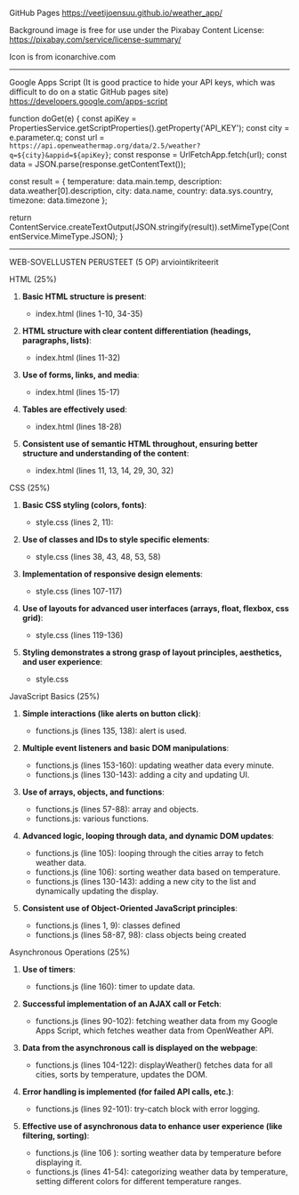 GitHub Pages
https://veetijoensuu.github.io/weather_app/

Background image is free for use under the Pixabay Content License:
https://pixabay.com/service/license-summary/

Icon is from iconarchive.com
_________________________________________________________________________________________________________________________
Google Apps Script (It is good practice to hide your API keys, which was difficult to do on a static GitHub pages site)
https://developers.google.com/apps-script

function doGet(e) {
  const apiKey = PropertiesService.getScriptProperties().getProperty('API_KEY');
  const city = e.parameter.q;
  const url = `https://api.openweathermap.org/data/2.5/weather?q=${city}&appid=${apiKey}`;
  const response = UrlFetchApp.fetch(url);
  const data = JSON.parse(response.getContentText());

  const result = {
    temperature: data.main.temp,
    description: data.weather[0].description,
    city: data.name,
    country: data.sys.country,
    timezone: data.timezone
  };

  return ContentService.createTextOutput(JSON.stringify(result)).setMimeType(ContentService.MimeType.JSON);
}
_________________________________________________________________________________________________________________________
WEB-SOVELLUSTEN PERUSTEET (5 OP) arviointikriteerit

HTML (25%)
1. **Basic HTML structure is present**:
   - index.html (lines 1-10, 34-35)

2. **HTML structure with clear content differentiation (headings, paragraphs, lists)**:
   - index.html (lines 11-32)

3. **Use of forms, links, and media**:
   - index.html (lines 15-17)

4. **Tables are effectively used**:
   - index.html (lines 18-28)

5. **Consistent use of semantic HTML throughout, ensuring better structure and understanding of the content**:
   - index.html (lines 11, 13, 14, 29, 30, 32)

CSS (25%)
1. **Basic CSS styling (colors, fonts)**:
   - style.css (lines 2, 11):

2. **Use of classes and IDs to style specific elements**:
   - style.css (lines 38, 43, 48, 53, 58)

3. **Implementation of responsive design elements**:
   - style.css (lines 107-117)

4. **Use of layouts for advanced user interfaces (arrays, float, flexbox, css grid)**:
   - style.css (lines 119-136)

5. **Styling demonstrates a strong grasp of layout principles, aesthetics, and user experience**:
   - style.css


JavaScript Basics (25%)
1. **Simple interactions (like alerts on button click)**:
   - functions.js (lines 135, 138): alert is used.

2. **Multiple event listeners and basic DOM manipulations**:
   - functions.js (lines 153-160): updating weather data every minute.
   - functions.js (lines 130-143): adding a city and updating UI.

3. **Use of arrays, objects, and functions**:
   - functions.js (lines 57-88): array and objects.
   - functions.js: various functions.

4. **Advanced logic, looping through data, and dynamic DOM updates**:
   - functions.js (line 105): looping through the cities array to fetch weather data.
   - functions.js (line 106): sorting weather data based on temperature.
   - functions.js (lines 130-143): adding a new city to the list and dynamically updating the display.

5. **Consistent use of Object-Oriented JavaScript principles**:
   - functions.js (lines 1, 9): classes defined
   - functions.js (lines 58-87, 98): class objects being created 

Asynchronous Operations (25%)
1. **Use of timers**:
   - functions.js (line 160): timer to update data.

2. **Successful implementation of an AJAX call or Fetch**:
   - functions.js (lines 90-102): fetching weather data from my Google Apps Script, which fetches weather data from OpenWeather API.

3. **Data from the asynchronous call is displayed on the webpage**:
   - functions.js (lines 104-122): displayWeather() fetches data for all cities, sorts by temperature, updates the DOM.

4. **Error handling is implemented (for failed API calls, etc.)**:
   - functions.js (lines 92-101): try-catch block with error logging.

5. **Effective use of asynchronous data to enhance user experience (like filtering, sorting)**:
   - functions.js (line 106 ): sorting weather data by temperature before displaying it.
   - functions.js (lines 41-54): categorizing weather data by temperature, setting different colors for different temperature ranges.
